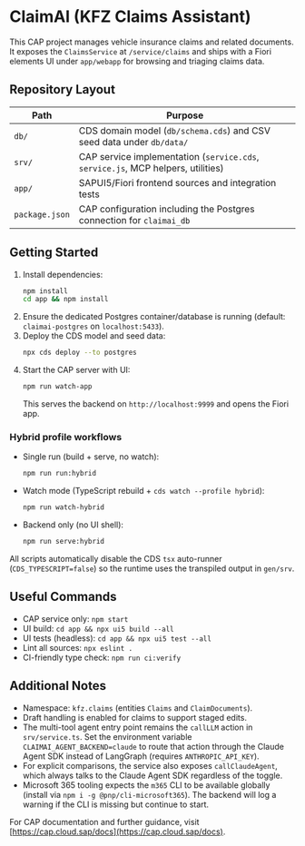 # ClaimAI (KFZ Claims Assistant)

This CAP project manages vehicle insurance claims and related documents. It exposes the `ClaimsService` at `/service/claims` and ships with a Fiori elements UI under `app/webapp` for browsing and triaging claims data.

## Repository Layout

| Path | Purpose |
| --- | --- |
| `db/` | CDS domain model (`db/schema.cds`) and CSV seed data under `db/data/` |
| `srv/` | CAP service implementation (`service.cds`, `service.js`, MCP helpers, utilities) |
| `app/` | SAPUI5/Fiori frontend sources and integration tests |
| `package.json` | CAP configuration including the Postgres connection for `claimai_db` |

## Getting Started

1. Install dependencies:
   ```bash
   npm install
   cd app && npm install
   ```
2. Ensure the dedicated Postgres container/database is running (default: `claimai-postgres` on `localhost:5433`).
3. Deploy the CDS model and seed data:
   ```bash
   npx cds deploy --to postgres
   ```
4. Start the CAP server with UI:
   ```bash
   npm run watch-app
   ```
   This serves the backend on `http://localhost:9999` and opens the Fiori app.

### Hybrid profile workflows

- Single run (build + serve, no watch):
  ```bash
  npm run run:hybrid
  ```
- Watch mode (TypeScript rebuild + `cds watch --profile hybrid`):
  ```bash
  npm run watch-hybrid
  ```
- Backend only (no UI shell):
  ```bash
  npm run serve:hybrid
  ```

All scripts automatically disable the CDS `tsx` auto-runner (`CDS_TYPESCRIPT=false`) so the runtime uses the transpiled output in `gen/srv`.

## Useful Commands

- CAP service only: `npm start`
- UI build: `cd app && npx ui5 build --all`
- UI tests (headless): `cd app && npx ui5 test --all`
- Lint all sources: `npx eslint .`
- CI-friendly type check: `npm run ci:verify`

## Additional Notes

- Namespace: `kfz.claims` (entities `Claims` and `ClaimDocuments`).
- Draft handling is enabled for claims to support staged edits.
- The multi-tool agent entry point remains the `callLLM` action in `srv/service.ts`. Set the environment variable `CLAIMAI_AGENT_BACKEND=claude` to route that action through the Claude Agent SDK instead of LangGraph (requires `ANTHROPIC_API_KEY`).
- For explicit comparisons, the service also exposes `callClaudeAgent`, which always talks to the Claude Agent SDK regardless of the toggle.
- Microsoft 365 tooling expects the `m365` CLI to be available globally (install via `npm i -g @pnp/cli-microsoft365`). The backend will log a warning if the CLI is missing but continue to start.

For CAP documentation and further guidance, visit [https://cap.cloud.sap/docs](https://cap.cloud.sap/docs).
